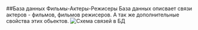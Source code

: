 ##База данных Фильмы-Актеры-Режисеры
База данных описвает связи актеров - фильмов, фильмов режисеров. А так же дополнительные свойства этих обьектов.
![Схема связей в БД](https://octodex.github.com/images/yaktocat.png)

